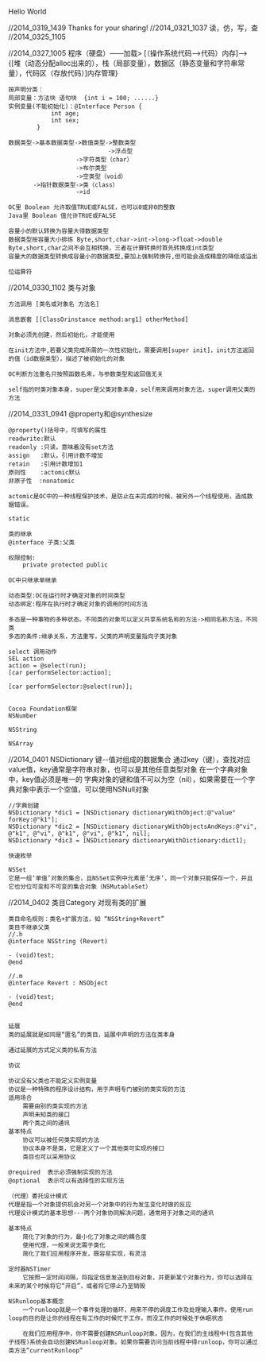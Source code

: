 Hello World

//2014_0319_1439
    Thanks for your sharing!
//2014_0321_1037
    读，仿，写，查
//2014_0325_1105
    
//2014_0327_1005
    程序（硬盘）——加载> [（操作系统代码——>代码）内存]——>{[堆（动态分配alloc出来的），栈（局部变量），数据区（静态变量和字符串常量），代码区（存放代码）]内存管理}
    
    按声明分类：
    局部变量：方法块 语句块  {int i = 100; ......}
    实例变量(不能初始化)：@Interface Person {
                int age;
                int sex;
            }
            
    数据类型->基本数据类型->数值类型->整数类型
                                ->浮点型
                       ->字符类型（char）
                       ->布尔类型
                       ->空类型（void）
           ->指针数据类型->类（class）
                       ->id
    
    OC里 Boolean 允许取值TRUE或FALSE，也可以0或非0的整数
    Java里 Boolean 值允许TRUE或FALSE
    
    容量小的默认转换为容量大得数据类型
    数据类型按容量大小排练 Byte,short,char->int->long->float->double
    Byte,short,char之间不会互相转换，三者在计算转换时首先转换成int类型
    容量大的数据类型转换成容量小的数据类型,要加上强制转换符,但可能会造成精度的降低或溢出
    
    位运算符
    
//2014_0330_1102
    类与对象
    
    
    
    方法调用 [类名或对象名 方法名]
    
    消息嵌套 [[ClassOrinstance method:arg1] otherMethod]
    
    对象必须先创建，然后初始化，才能使用
    
    在init方法中,若要父类完成所需的一次性初始化，需要调用[super init]，init方法返回的值（id数据类型），描述了被初始化的对象
    
    OC判断方法重名只按照函数名来，与参数类型和返回值无关
    
    self指的时类对象本身，super是父类对象本身，self用来调用对象方法，super调用父类的方法
    
//2014_0331_0941
    @property和@synthesize
    
    @property()括号中，可填写的属性
    readwrite:默认
    readonly :只读，意味着没有set方法
    assign   :默认，引用计数不增加
    retain   :引用计数增加1
    原则性    :actomic默认
    非原子性  :nonatomic
    
    actomic是OC中的一种线程保护技术，是防止在未完成的时候，被另外一个线程使用，造成数据错误。

    static
    
    类的继承
    @interface 子类:父类
    
    权限控制:
        private protected public
        
    OC中只继承单继承
    
    动态类型:OC在运行时才确定对象的时间类型
    动态绑定:程序在执行时才确定对象的调用的时间方法
    
    多态是一种事物的多种状态。不同类的对象可以定义共享系统名称的方法->相同名称方法，不同类
    多态的条件:继承关系，方法重写，父类的声明变量指向子类对象
    
    select 调用动作
    SEL action
    action = @select(run);
    [car performSelector:action];

    [car performSelector:@select(run)];
    
    
    Cocoa Foundation框架
    NSNumber

    NSString
    
    NSArray
    
//2014_0401
    NSDictionary
    键--值对组成的数据集合
    通过key（键），查找对应value值，key通常是字符串对象，也可以是其他任意类型对象
    在一个字典对象中，key值必须是唯一的
    字典对象的键和值不可以为空（nil），如果需要在一个字典对象中表示一个空值，可以使用NSNull对象

    //字典创建
    NSDictionary *dic1 = [NSDictionary dictionaryWithObject:@"value" forKey:@"k1"];
    NSDictionary *dic2 = [NSDictionary dictionaryWithObjectsAndKeys:@"vi", @"k1", @"vi", @"k1", @"vi", @"k1", nil];
    NSDictionary *dic3 = [NSDictionary dictionaryWithDictionary:dict1];

    快速枚举

    NSSet
    它是一组‘单值’对象的集合，且NSSet实例中元素是’无序‘，同一个对象只能保存一个，并且它也分位可变和不可变的集合对象（NSMutableSet）
    
    
//2014_0402
    类目Category 对现有类的扩展
    
    类目命名规则：类名+扩展方法，如 “NSString+Revert”
    类目不继承父类
    //.h
    @interface NSString (Revert)
    
    - (void)test;
    @end
    
    //.m
    @interface Revert : NSObject

    - (void)test;
    @end

    
    延展
    类的延展就是如同是“匿名”的类目，延展中声明的方法在类本身
    
    通过延展的方式定义类的私有方法
    
    协议
    
    协议没有父类也不能定义实例变量
    协议是一种特殊的程序设计结构，用于声明专门被别的类实现的方法
    适用场合
        需要由别的类实现的方法
        声明未知类的接口
        两个类之间的通讯
    基本特点
        协议可以被任何类实现的方法
        协议本身不是类，它是定义了一个其他类可实现的接口
        类目也可以采用协议
        
    @required  表示必须强制实现的方法
    @optional  表示可以有选择性的实现方法
    
    （代理）委托设计模式
    代理是指一个对象提供机会对另一个对象中的行为发生变化时做的反应
    代理设计模式的基本思想---两个对象协同解决问题，通常用于对象之间的通讯
    
    基本特点
        简化了对象的行为，最小化了对象之间的耦合度
        使用代理，一般来说无需子类化
        简化了我们应用程序开发，既容易实现，有灵活
    
    定时器NSTimer
        它按照一定时间间隔，将指定信息发送到目标对象，并更新某个对象行为，你可以选择在未来的某个时候将它“开启”，或者将它停止乃至销毁
    
    NSRunloop基本概念
        一个runloop就是一个事件处理的循环，用来不停的调度工作及处理输入事件。使用run loop的目的是让你的线程在有工作的时候忙于工作，而没工作的时候处于休眠状态
        
        在我们应用程序中，你不需要创建NSRunloop对象。因为，在我们的主线程中(包含其他子线程)系统会自动创建NSRunloop对象。如果你需要访问当前线程中得runloop，你可以通过类方法“currentRunloop”
        
        




